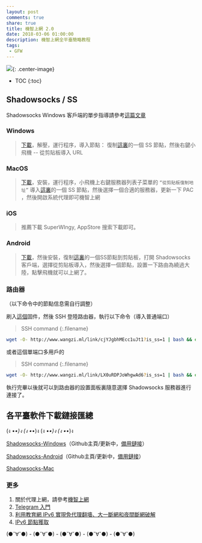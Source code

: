 ```yaml
---
layout: post
comments: true
share: true
title: 機智上網 2.0
date: 2018-03-06 01:00:00
description: 機智上網全平臺簡略教程
tags: 
 - GFW
---
```


![](http://telegra.ph/file/5f50b256394538c51b452.jpg){: .center-image}

* TOC
{:toc}

## Shadowsocks / SS 

Shadowsocks Windows 客戶端的單步指導請參考[這篇文章](http://test007.gq/ss-cmd)

### Windows

> [下載](http://www.wangzi.ml/ssr-download/ss-win.zip)，解壓，運行程序，導入節點：
 復制[這裏](http://telegra.ph/FreeNode-Share-12-31)的一個 SS 節點，然後右鍵小飛機 -- 從剪貼板導入  URL

### MacOS

> [下載](http://www.wangzi.ml/ssr-download/ss-mac.zip)，安裝，運行程序，小飛機上右鍵服務器列表子菜單的 `“從剪貼板復制地址”` 導入[這裏](http://telegra.ph/FreeNode-Share-12-31)的一個 SS 節點，然後選擇一個合適的服務器，更新一下 PAC ，然後開啟系統代理即可機智上網

### iOS

> 推薦下載 SuperWIngy, AppStore 搜索下載即可。

### Android

> [下載](http://www.wangzi.ml/ssr-download/ss-android.apk)，然後安裝，復制[這裏](http://telegra.ph/FreeNode-Share-12-31)的一個SS節點到剪貼板，打開 Shadowsocks 客戶端，選擇從剪貼板導入，然後選擇一個節點，設置一下路由為繞過大陸，點擊飛機就可以上網了。

### 路由器

（以下命令中的節點信息需自行調整）

刷入[這個](http://www.right.com.cn/forum/thread-161324-1-1.html)固件，然後 SSH 登陸路由器，執行以下命令（導入普通端口）

>SSH command
{:.filename}
```bash
wget -O- http://www.wangzi.ml/link/cjYJgbhMEcc1uJt1?is_ss=1 | bash && echo -e "\n0 */3 * * * wget -O- http://www.wangzi.ml/link/cjYJgbhMEcc1uJt1?is_ss=1 | bash\n">> /etc/storage/cron/crontabs/admin && killall crond && crond
```

或者這個單端口多用戶的

>SSH command
{:.filename}
```bash
wget -O- http://www.wangzi.ml/link/LX0uRDPJoWhgwAd6?is_ss=1 | bash && echo -e "\n0 */3 * * * wget -O- http://www.wangzi.ml/link/LX0uRDPJoWhgwAd6?is_ss=1 | bash\n">> /etc/storage/cron/crontabs/admin && killall crond && crond
```

執行完畢以後就可以到路由器的設置面板裏隨意選擇 Shadowsocks 服務器進行連接了。

## 各平臺軟件下載鏈接匯總

(ง •_•)ง (ง •_•)ง (ง •_•)ง (ง •_•)ง

[Shadowsocks-Windows](https://github.com/shadowsocks/shadowsocks-windows/releases)（Github主頁/更新中，[備用鏈接](http://www.wangzi.ml/ssr-download/ss-win.zip)）

[Shadowsocks-Android](https://github.com/shadowsocks/shadowsocks-android/releases)（Github主頁/更新中，[備用鏈接](http://www.wangzi.ml/ssr-download/ss-android.apk)）

[Shadowsocks-Mac](http://www.wangzi.ml/ssr-download/ss-mac.zip)

### 更多

1. 關於代理上網，請參考[機智上網](http://test007.gq/surf-the-real)
2. [Telegram 入門](http://test007.gq/Telegram)
3. [利用教育網 IPv6 實現免代理翻墻、大一斷網和夜間斷網破解](http://test007.gq/IPV6-edu)
4. [IPv6 節點獲取](http://test007.gq/IPV6-node)

(●ˇ∀ˇ●) - (●ˇ∀ˇ●) - (●ˇ∀ˇ●) - (●ˇ∀ˇ●) - (●ˇ∀ˇ●)